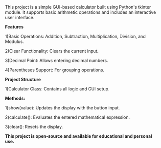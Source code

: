 This project is a simple GUI-based calculator built using Python's tkinter module. It supports basic arithmetic operations and includes an interactive user interface.

**Features**

1)Basic Operations: Addition, Subtraction, Multiplication, Division, and Modulus.

2)Clear Functionality: Clears the current input.

3)Decimal Point: Allows entering decimal numbers.

4)Parentheses Support: For grouping operations.

**Project Structure**

1)Calculator Class: Contains all logic and GUI setup.

**Methods:**

1)show(value): Updates the display with the button input.

2)calculate(): Evaluates the entered mathematical expression.

3)clear(): Resets the display.

**This project is open-source and available for educational and personal use.**

